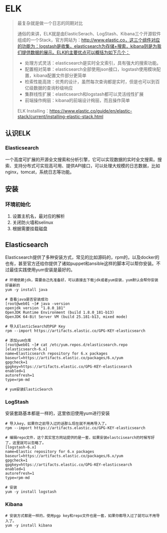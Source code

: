 # ELK

> 最复杂就是做一个日志的同期对比
>
> 通俗的来讲，ELK就是由ElasticSerach、LogStash、Kibana三个开源软件组成的一个Stack，官方网站为：http://www.elastic.co，这三个组件对应的功能为：logstash是收集，elasticsearch为存储+搜索，kibana则是为我们提供数据的展示。ELK的主要优点可以概括为如下几个：
>
> - 处理方式灵活：elasticsearch是实时全文索引，具有强大的搜索功能。
> - 配置相对简单：elasticsearch全部使用json接口，logstash使用模块配置，kibana配置文件部分更简单
> - 检索性能高效：优秀的设计，虽然每次查询都是实时，但是也可以到百亿级数据的查询秒级响应
> - 集群线性扩展：elasticsearch和logstash都可以灵活线性扩展
> - 前端操作绚丽：kibana的前端设计绚丽，而且操作简单
>
> ELK Installing：https://www.elastic.co/guide/en/elastic-stack/current/installing-elastic-stack.html

## 认识ELK

### Elasticsearch

一个高度可扩展的开源全文搜索和分析引擎，它可以实现数据的实时全文搜索。搜索、支持分布式可实现高可用、提供API接口，可以处理大规模的日志数据，比如nginx，tomcat，系统日志等功能。

## 安装

### 环境初始化

1. 设置主机名，最对应的解析
2. 关闭防火墙和selinux
3. 根据需要挂载磁盘

## Elasticsearch

Elasticsearch提供了多种安装方式，常见的比如源码的，rpm的，以及docker的也有，甚至官方还给你提供了诸如puppet和ansible这样的脚本可以帮你安装。不过最佳实践使用yum安装是最好的。

```shell
# 环境依赖jdk，需要自己先准备好，可以直接去下载jdk或者yum安装，yum默认会帮你安装好最新的
yum -y install java

# 查看java是否安装成功
[root@web01 ~]# java -version
openjdk version "1.8.0_181"
OpenJDK Runtime Environment (build 1.8.0_181-b13)
OpenJDK 64-Bit Server VM (build 25.181-b13, mixed mode)

# 导入ElasticSearch的PGP Key
rpm --import https://artifacts.elastic.co/GPG-KEY-elasticsearch

# 添加yum仓库
[root@web01 ~]# cat /etc/yum.repos.d/elasticsearch.repo 
[elasticsearch-6.x]
name=Elasticsearch repository for 6.x packages
baseurl=https://artifacts.elastic.co/packages/6.x/yum
gpgcheck=1
gpgkey=https://artifacts.elastic.co/GPG-KEY-elasticsearch
enabled=1
autorefresh=1
type=rpm-md

# yum安装ElasticSearch

```

### LogStash

安装套路基本都是一样的，这里依旧使用yum进行安装

```shell
# 导入key，如果你之前导入过的话那么现在就不用再导入了。
rpm --import https://artifacts.elastic.co/GPG-KEY-elasticsearch

# 编辑repo文件，这个其实官方网站提供的是一套，如果安装elastcisearch的时候写好了，这里就可以忽略了。
[logstash-6.x]
name=Elastic repository for 6.x packages
baseurl=https://artifacts.elastic.co/packages/6.x/yum
gpgcheck=1
gpgkey=https://artifacts.elastic.co/GPG-KEY-elasticsearch
enabled=1
autorefresh=1
type=rpm-md

# 安装
yum -y install logstash
```

### Kibana

```shell
# 安装方式都是一样的，使用pgp key和repo文件也是一套，如果你都导入过了就可以不用导入了。
yum -y install kibana
```


